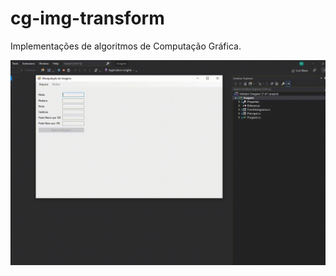 # cg-img-transform
Implementações de algoritmos de Computação Gráfica.

<img src="https://raw.githubusercontent.com/saulocorrea/cg-img-transform/master/imagens.gif" />
